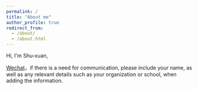 ```yaml
---
permalink: /
title: "About me"
author_profile: true
redirect_from: 
  - /about/
  - /about.html
---
```

Hi, I'm  Shu-xuan, 

[Wechat](../images/wechat2.png)，if there is a need for communication, please include your name, as well as any relevant details such as your organization or school, when adding the information.

